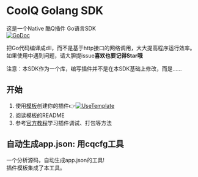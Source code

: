 # CoolQ Golang SDK
这是一个Native 酷Q插件 Go语言SDK  
[![GoDoc](https://godoc.org/github.com/Tnze/CoolQ-Golang-SDK/cqp?status.svg)](https://godoc.org/github.com/Tnze/CoolQ-Golang-SDK/cqp)

把Go代码编译成dll，而不是基于http接口的网络调用，大大提高程序运行效率。  
如果使用中遇到问题，请大胆提issue**喜欢也要记得Star哦** 

注意：本SDK作为一个库，编写插件并不是在本SDK基础上修改，而是……

## 开始
1. 使用[模板](https://github.com/Tnze/CoolQ-Golang-Plugin)创建你的插件👉[![UseTemplate](https://img.shields.io/badge/-Use_Template-success)](https://github.com/Tnze/CoolQ-Golang-Plugin/generate)
1. 阅读模板的README
1. 参考[官方教程](https://d.cqp.me/Pro/开发/快速入门)学习插件调试、打包等方法

## 自动生成app.json: 用cqcfg工具
一个分析源码，自动生成app.json的工具!  
插件模板集成了本工具。
